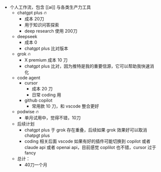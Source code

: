 - 个人工作流，包含 [[ai]] 与各类生产力工具
	- chatgpt plus 🔥
		- 成本 20刀
		- 用于知识问答探索
		- deep research 使用 200刀
	- deepseek
		- 成本 0
		- chatgpt plus 比对版本
	- grok 🔥
		- X premium 成本 10 刀
		- chatgpt plus 比对，因为推特是我的重要信源，它可以帮助我快速消化
	- code agent
		- cursor
			- 成本 20 刀
			- 日常 coding 用
		- github copilot
			- 常用款 10 刀，和 vscode 整合更好
	- podwise 🔥
		- 单月试用中，觉得不错，10刀
	- 后续计划
		- chatgpt plus 于 grok 存在重叠，后续如果 grok 效果好可以取消 chatpgt plus
		- coding 相关后面 vscode 如果有好的插件可能切换到 copilot 或者 claude api 或者 openai api，目前感觉 coplilot 也不错，cursor 过于 fancy
	- 总计：
		- 40刀一个月
